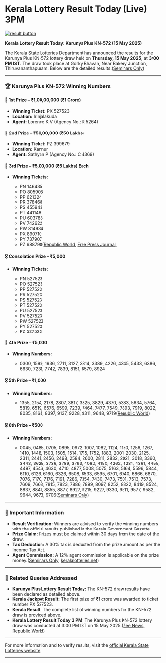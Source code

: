 # Kerala Lottery Result Today (Live) 3PM

[![result button](https://github.com/user-attachments/assets/5aa04fb7-3b29-4e7b-bab3-a32d6a39c915)](https://amzn.to/4jZKnFH)

**Kerala Lottery Result Today: Karunya Plus KN-572 (15 May 2025)**

The Kerala State Lotteries Department has announced the results for the Karunya Plus KN-572 lottery draw held on **Thursday, 15 May 2025**, at **3:00 PM IST**. The draw took place at Gorky Bhavan, Near Bakery Junction, Thiruvananthapuram. Below are the detailed results:([Seminars Only][2])

---

### 🏆 Karunya Plus KN-572 Winning Numbers

#### 🥇 1st Prize – ₹1,00,00,000 (₹1 Crore)

* **Winning Ticket:** PX 527523
* **Location:** Irinjalakuda
* **Agent:** Lorence K V (Agency No.: R 5264)

#### 🥈 2nd Prize – ₹50,00,000 (₹50 Lakhs)

* **Winning Ticket:** PZ 399679
* **Location:** Kannur
* **Agent:** Sathyan P (Agency No.: C 4369)

#### 🥉 3rd Prize – ₹5,00,000 (₹5 Lakhs) Each

* **Winning Tickets:**

  * PN 146435
  * PO 805908
  * PP 621324
  * PR 378468
  * PS 455943
  * PT 441148
  * PU 603788
  * PV 742622
  * PW 814934
  * PX 890710
  * PY 737907
  * PZ 688798([Republic World][4], [Free Press Journal][3], 

#### 🎖️ Consolation Prize – ₹5,000

* **Winning Tickets:**

  * PN 527523
  * PO 527523
  * PP 527523
  * PR 527523
  * PS 527523
  * PT 527523
  * PU 527523
  * PV 527523
  * PW 527523
  * PY 527523
  * PZ 527523

#### 🏅 4th Prize – ₹5,000

* **Winning Numbers:**

  * 0300, 1599, 1936, 2711, 3127, 3314, 3389, 4226, 4345, 5433, 6386, 6630, 7231, 7742, 7839, 8151, 8579, 8924

#### 🎖️ 5th Prize – ₹1,000

* **Winning Numbers:**

  * 1355, 2154, 2178, 2807, 3817, 3825, 3829, 4370, 5383, 5634, 5764, 5819, 6519, 6576, 6599, 7239, 7464, 7477, 7549, 7893, 7919, 8022, 8035, 8164, 8397, 9137, 9228, 9311, 9648, 9719([Republic World][4])

#### 🎖️ 6th Prize – ₹500

* **Winning Numbers:**

  * 0045, 0485, 0705, 0895, 0972, 1007, 1082, 1124, 1150, 1256, 1267, 1410, 1448, 1503, 1505, 1514, 1715, 1752, 1883, 2001, 2030, 2125, 2311, 2441, 2456, 2498, 2584, 2600, 2811, 2832, 2921, 3018, 3360, 3443, 3625, 3736, 3789, 3793, 4082, 4150, 4262, 4281, 4361, 4455, 4497, 4546, 4630, 4710, 4877, 5008, 5075, 5163, 5164, 5596, 5844, 6110, 6126, 6160, 6326, 6508, 6533, 6595, 6701, 6740, 6866, 6870, 7076, 7170, 7176, 7191, 7286, 7354, 7430, 7473, 7501, 7513, 7573, 7609, 7663, 7815, 7823, 7886, 7899, 8097, 8252, 8322, 8419, 8524, 8837, 8841, 8855, 8877, 8927, 9215, 9227, 9330, 9511, 9577, 9582, 9644, 9673, 9706([Seminars Only][2])

---

### 📌 Important Information

* **Result Verification:** Winners are advised to verify the winning numbers with the official results published in the Kerala Government Gazette.
* **Prize Claim:** Prizes must be claimed within 30 days from the date of the draw.
* **Tax Deduction:** A 30% tax is deducted from the prize amount as per the Income Tax Act.
* **Agent Commission:** A 12% agent commission is applicable on the prize money.([Seminars Only][2], [keralalotteries.net][1])

---

### 🔗 Related Queries Addressed

* **Karunya Plus Lottery Result Today:** The KN-572 draw results have been declared as detailed above.
* **Kerala Jackpot Result:** The first prize of ₹1 crore was awarded to ticket number PX 527523.
* **Kerala Result:** The complete list of winning numbers for the KN-572 draw is provided above.
* **Kerala Lottery Result Today 3 PM:** The Karunya Plus KN-572 lottery draw was conducted at 3:00 PM IST on 15 May 2025.([Zee News][5], [Republic World][4])

---

For more information and to verify results, visit the [official Kerala State Lotteries website](https://statelottery.kerala.gov.in/index.php/lottery-result-view).

---

[1]: https://www.keralalotteries.net/?utm_source=chatgpt.com "LIVE | Kerala Lottery Result 15.05.2025 Karunya Plus KN-572 ..."
[2]: https://www.seminarsonly.com/tech/karunya-plus-kn-572-15-5-25.php?utm_source=chatgpt.com "Kerala Lottery Result 15.5.25 Karunya Plus KN 572 | LIVE Today 3PM"
[3]: https://www.freepressjournal.in/india/kerala-lottery-result-may-15-2025-karunya-plus-kn-572-live-thursdays-draw-reveals-winners-of-8000000-jackpot?utm_source=chatgpt.com "Kerala Lottery Result: May 15, 2025 - Karunya Plus KN-572 Live! Thursdays Draw Reveals Winners Of"
[4]: https://www.republicworld.com/info/live-kerala-lottery-result-today-karunya-plus-kn-572-3pm-draw-out-1st-prize-ticket-no-px-527523-live-news?utm_source=chatgpt.com "LIVE Kerala Lottery Result Today: Karunya Plus KN-572 3PM Draw OUT-1st Prize Ticket No. PX 527523"
[5]: https://zeenews.india.com/india/live-updates/kerala-lottery-result-today-15-05-2025-karunya-plus-kn-572-thursday-lucky-draw-result-to-be-out-shortly-at-3-pm-check-full-winners-list-2901260.html?utm_source=chatgpt.com "[OUT] Kerala Lottery Result Today 15-05-2025 LIVE: Karunya Plus ..."

